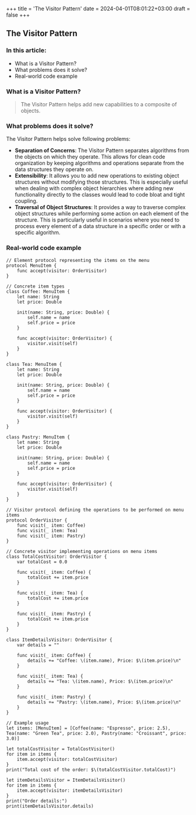 +++
title = 'The Visitor Pattern'
date = 2024-04-01T08:01:22+03:00
draft = false
+++

## The Visitor Pattern

### In this article:

- What is a Visitor Pattern?
- What problems does it solve?
- Real-world code example

### What is a Visitor Pattern?
> The Visitor Pattern helps add new capabilities to a composite of objects.

### What problems does it solve?

The Visitor Pattern helps solve following problems:

- **Separation of Concerns**: The Visitor Pattern separates algorithms from the objects on which they operate. This allows for clean code organization by keeping algorithms and operations separate from the data structures they operate on.
- **Extensibility**: It allows you to add new operations to existing object structures without modifying those structures. This is especially useful when dealing with complex object hierarchies where adding new functionality directly to the classes would lead to code bloat and tight coupling.
- **Traversal of Object Structures**: It provides a way to traverse complex object structures while performing some action on each element of the structure. This is particularly useful in scenarios where you need to process every element of a data structure in a specific order or with a specific algorithm.

### Real-world code example
```
// Element protocol representing the items on the menu
protocol MenuItem {
    func accept(visitor: OrderVisitor)
}

// Concrete item types
class Coffee: MenuItem {
    let name: String
    let price: Double
    
    init(name: String, price: Double) {
        self.name = name
        self.price = price
    }
    
    func accept(visitor: OrderVisitor) {
        visitor.visit(self)
    }
}

class Tea: MenuItem {
    let name: String
    let price: Double
    
    init(name: String, price: Double) {
        self.name = name
        self.price = price
    }
    
    func accept(visitor: OrderVisitor) {
        visitor.visit(self)
    }
}

class Pastry: MenuItem {
    let name: String
    let price: Double
    
    init(name: String, price: Double) {
        self.name = name
        self.price = price
    }
    
    func accept(visitor: OrderVisitor) {
        visitor.visit(self)
    }
}

// Visitor protocol defining the operations to be performed on menu items
protocol OrderVisitor {
    func visit(_ item: Coffee)
    func visit(_ item: Tea)
    func visit(_ item: Pastry)
}

// Concrete visitor implementing operations on menu items
class TotalCostVisitor: OrderVisitor {
    var totalCost = 0.0
    
    func visit(_ item: Coffee) {
        totalCost += item.price
    }
    
    func visit(_ item: Tea) {
        totalCost += item.price
    }
    
    func visit(_ item: Pastry) {
        totalCost += item.price
    }
}

class ItemDetailsVisitor: OrderVisitor {
    var details = ""
    
    func visit(_ item: Coffee) {
        details += "Coffee: \(item.name), Price: $\(item.price)\n"
    }
    
    func visit(_ item: Tea) {
        details += "Tea: \(item.name), Price: $\(item.price)\n"
    }
    
    func visit(_ item: Pastry) {
        details += "Pastry: \(item.name), Price: $\(item.price)\n"
    }
}

// Example usage
let items: [MenuItem] = [Coffee(name: "Espresso", price: 2.5), Tea(name: "Green Tea", price: 2.0), Pastry(name: "Croissant", price: 3.0)]

let totalCostVisitor = TotalCostVisitor()
for item in items {
    item.accept(visitor: totalCostVisitor)
}
print("Total cost of the order: $\(totalCostVisitor.totalCost)")

let itemDetailsVisitor = ItemDetailsVisitor()
for item in items {
    item.accept(visitor: itemDetailsVisitor)
}
print("Order details:")
print(itemDetailsVisitor.details)
```